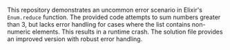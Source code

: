 This repository demonstrates an uncommon error scenario in Elixir's `Enum.reduce` function. The provided code attempts to sum numbers greater than 3, but lacks error handling for cases where the list contains non-numeric elements. This results in a runtime crash. The solution file provides an improved version with robust error handling.